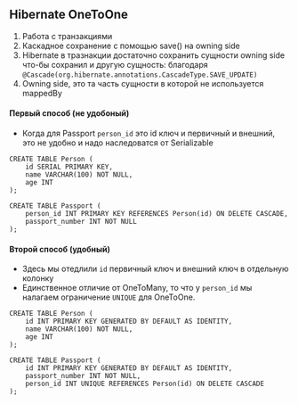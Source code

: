 ## Hibernate OneToOne
1. Работа с транзакциями
2. Каскадное сохранение с помощью save() на owning side
3. Hibernate в тразнакции достаточно сохранить сущности owning side что-бы сохранил и другую сущность: благодаря `@Cascade(org.hibernate.annotations.CascadeType.SAVE_UPDATE)`
4. Owning side, это та часть сущности в которой не используется mappedBy

#### Первый способ (не удобоный)
* Когда для Passport `person_id` это id ключ и первичный и внешний, это не удобно и надо наследоватся от Serializable
```postgresql
CREATE TABLE Person (
    id SERIAL PRIMARY KEY,
    name VARCHAR(100) NOT NULL,
    age INT
);
    
CREATE TABLE Passport (
    person_id INT PRIMARY KEY REFERENCES Person(id) ON DELETE CASCADE,
    passport_number INT NOT NULL
);
```
#### Второй способ (удобный)
* Здесь мы отедлили `id` первичный ключ и внешний ключ в отдельную колонку
* Единственное отличие от OneToMany, то что у `person_id` мы налагаем ограничение `UNIQUE` для OneToOne.
```postgresql
CREATE TABLE Person (
    id INT PRIMARY KEY GENERATED BY DEFAULT AS IDENTITY,
    name VARCHAR(100) NOT NULL,
    age INT
);

CREATE TABLE Passport (
    id INT PRIMARY KEY GENERATED BY DEFAULT AS IDENTITY,
    passport_number INT NOT NULL,
    person_id INT UNIQUE REFERENCES Person(id) ON DELETE CASCADE
);
```

